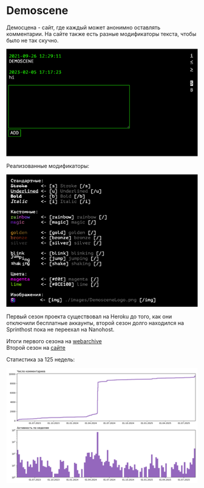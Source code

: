 # Demoscene
Демосцена - сайт, где каждый может анонимно оставлять комментарии.
На сайте также есть разные модификаторы текста, чтобы было не так скучно.  

![chat](./images/DemosceneChat.png)

Реализованные модификаторы:  

![modifiers](./images/DemosceneModifiers.png)

Первый сезон проекта существовал на Heroku до того, как они отключили бесплатные аккаунты, второй сезон долго находился на Sprinthost пока не переехал на Nanohost. 

Итоги первого сезона на [webarchive](https://web.archive.org/web/20221130191402/https://demoscene.herokuapp.com/)  
Второй сезон на [сайте](https://tauceti.nhost.me/demoscene/)

Статистика за 125 недель:  

![stats_week_125](./images/StatsW125.png)
